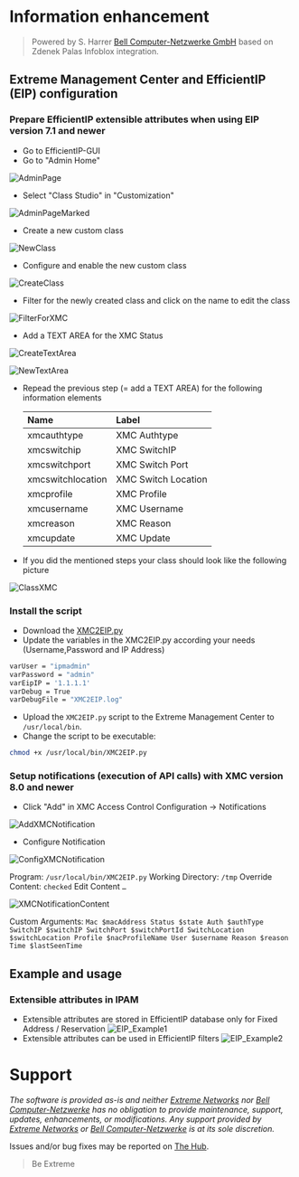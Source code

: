 # Information enhancement

>Powered by S. Harrer [Bell Computer-Netzwerke GmbH](http://www.bell.de/) based on Zdenek Palas Infoblox integration.

## Extreme Management Center and EfficientIP (EIP) configuration

### Prepare EfficientIP extensible attributes when using EIP version 7.1 and newer
* Go to EfficientIP-GUI
* Go to "Admin Home"

![AdminPage](AdminPage.png)

* Select "Class Studio" in "Customization"

![AdminPageMarked](AdminPageMarked.png)

* Create a new custom class

![NewClass](NewClass.png)

* Configure and enable the new custom class

![CreateClass](CreateClass.png)

* Filter for the newly created class and click on the name to edit the class

![FilterForXMC](FilterForXMC.png)

* Add a TEXT AREA for the XMC Status

![CreateTextArea](CreateTextArea.png)

![NewTextArea](NewTextArea.png)

* Repead the previous step (= add a TEXT AREA) for the following information elements
	
	| Name     			| Label         	 | 
	|:-----------------	|:------------------ | 
	| xmcauthtype 		| XMC Authtype  	 | 
	| xmcswitchip 		| XMC SwitchIP    	 | 
	| xmcswitchport 	| XMC Switch Port    |  
	| xmcswitchlocation | XMC Switch Location|
	| xmcprofile		| XMC Profile 		 |
	| xmcusername 		| XMC Username		 |
	| xmcreason			| XMC Reason		 |
	| xmcupdate			| XMC Update		 |

* If you did the mentioned steps your class should look like the following picture

![ClassXMC](ClassXMC.png)
  
  
### Install the script
* Download the [XMC2EIP.py](XMC2EIP.py?raw=true)
* Update the variables in the XMC2EIP.py according your needs (Username,Password and IP Address)
```bash
varUser = "ipmadmin"
varPassword = "admin"
varEipIP = '1.1.1.1'
varDebug = True
varDebugFile = "XMC2EIP.log"
```
* Upload the `XMC2EIP.py` script to the Extreme Management Center to `/usr/local/bin`.
* Change the script to be executable:
```bash
chmod +x /usr/local/bin/XMC2EIP.py
```

### Setup notifications (execution of API calls) with XMC version 8.0 and newer
* Click "Add" in XMC Access Control Configuration -> Notifications

![AddXMCNotification](AddXMCNotification.png)

* Configure Notification

![ConfigXMCNotification](ConfigXMCNotification.png)

Program:	`/usr/local/bin/XMC2EIP.py`
Working Directory:	`/tmp`
Override Content:	`checked`
Edit Content `…`

![XMCNotificationContent](XMCNotificationContent.png)

Custom Arguments:
`Mac $macAddress Status $state Auth $authType SwitchIP $switchIP SwitchPort $switchPortId SwitchLocation $switchLocation Profile $nacProfileName User $username Reason $reason Time $lastSeenTime`

## Example and usage
### Extensible attributes in IPAM
* Extensible attributes are stored in EfficientIP database only for Fixed Address / Reservation
![EIP_Example1](EIP_Example1.png)
* Extensible attributes can be used in EfficientIP filters
![EIP_Example2](EIP_Example2.png)


# Support
_The software is provided as-is and neither [Extreme Networks](http://www.extremenetworks.com/) nor [Bell Computer-Netzwerke](http://bell.de) has no obligation to provide maintenance, support, updates, enhancements, or modifications. Any support provided by [Extreme Networks](http://www.extremenetworks.com/) or [Bell Computer-Netzwerke](http://bell.de) is at its sole discretion._

Issues and/or bug fixes may be reported on [The Hub](https://community.extremenetworks.com/extreme).

>Be Extreme